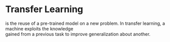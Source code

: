 # Transfer Learning 
is the reuse of a pre-trained model on a new problem. In transfer learning, a machine exploits the knowledge  
gained from a previous task to improve generalization about another.